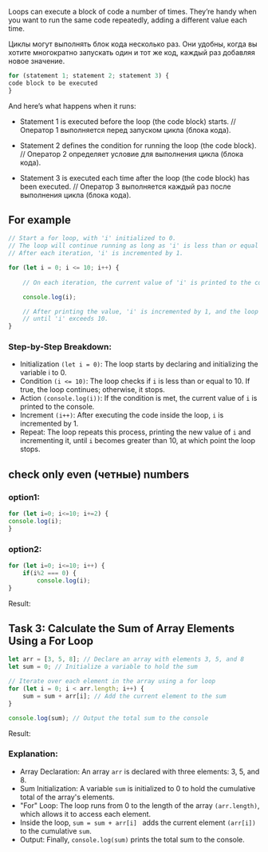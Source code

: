 Loops can execute a block of code a number of times. They’re handy when you want to run the same code repeatedly, adding a different value each time.

Циклы могут выполнять блок кода несколько раз. Они удобны, когда вы хотите многократно запускать один и тот же код, каждый раз добавляя новое значение.

```javascript
for (statement 1; statement 2; statement 3) {
code block to be executed
}
```

And here’s what happens when it runs:

+ Statement 1 is executed before the loop (the code block) starts. // Оператор 1 выполняется перед запуском цикла (блока кода).

+ Statement 2 defines the condition for running the loop (the code block). // Оператор 2 определяет условие для выполнения цикла (блока кода).

+ Statement 3 is executed each time after the loop (the code block) has been executed. // Оператор 3 выполняется каждый раз после выполнения цикла (блока кода).

## For example

```javascript
// Start a for loop, with 'i' initialized to 0.
// The loop will continue running as long as 'i' is less than or equal to 10.
// After each iteration, 'i' is incremented by 1.

for (let i = 0; i <= 10; i++) {
  
    // On each iteration, the current value of 'i' is printed to the console.

    console.log(i);

    // After printing the value, 'i' is incremented by 1, and the loop continues
    // until 'i' exceeds 10.
}
```

### Step-by-Step Breakdown:
+ Initialization `(let i = 0)`: The loop starts by declaring and initializing the variable i to 0.
+ Condition `(i <= 10)`: The loop checks if `i` is less than or equal to 10. If true, the loop continues; otherwise, it stops.
+ Action `(console.log(i))`: If the condition is met, the current value of `i` is printed to the console.
+ Increment `(i++)`: After executing the code inside the loop, `i` is incremented by 1.
+ Repeat: The loop repeats this process, printing the new value of `i` and incrementing it, until `i` becomes greater than 10, at which point the loop stops.

## check only even (четные) numbers

### option1:
```javascript
for (let i=0; i<=10; i+=2) {
console.log(i);
}
```

### option2:
```javascript
for (let i=0; i<=10; i++) {
    if(i%2 === 0) {
        console.log(i);
}
```

Result: 


## Task 3: Calculate the Sum of Array Elements Using a For Loop

```javascript
let arr = [3, 5, 8]; // Declare an array with elements 3, 5, and 8
let sum = 0; // Initialize a variable to hold the sum

// Iterate over each element in the array using a for loop
for (let i = 0; i < arr.length; i++) {
    sum = sum + arr[i]; // Add the current element to the sum
}

console.log(sum); // Output the total sum to the console
```
Result:

### Explanation:

+ Array Declaration: An array `arr` is declared with three elements: 3, 5, and 8.
+ Sum Initialization: A variable `sum` is initialized to 0 to hold the cumulative total of the array's elements.
+ "For" Loop: The loop runs from 0 to the length of the array `(arr.length)`, which allows it to access each element.
+ Inside the loop, `sum = sum + arr[i] ` adds the current element `(arr[i]) ` to the cumulative `sum`.
+ Output: Finally, `console.log(sum)` prints the total sum to the console.

